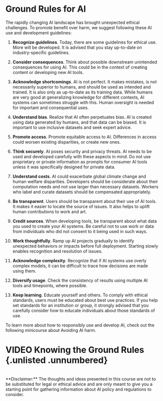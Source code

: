 


# Ground Rules for AI

The rapidly changing AI landscape has brought unexpected ethical challenges. To promote benefit over harm, we suggest following these AI use and development guidelines:

1. **Recognize guidelines**. Today, there are some guidelines for ethical use. More will be developed. It is advised that you stay up-to-date on industry-specific guidelines.

1. **Consider consequences**. Think about possible downstream unintended consequences for using AI. This could be in the context of creating content or developing new AI tools. 

1. **Acknowledge shortcomings**. AI is not perfect. It makes mistakes, is not necessarily superior to humans, and should be used as intended and trained. It is also only as up-to-date as its training data. While humans are very good at generalizing knowledge for different contexts, AI systems can sometimes struggle with this. Human oversight is needed for important and consequential uses.

1. **Understand bias**. Realize that AI often perpetuates bias. AI is created using data generated by humans, and that data can be biased. It is important to use inclusive datasets and seek expert advice.

1. **Promote access**. Promote equitable access to AI. Differences in access could worsen existing disparities, or create new ones. 

1. **Think securely**. AI poses security and privacy threats. AI needs to be used and developed carefully with these aspects in mind. Do not use proprietary or private information as prompts for consumer AI tools unless it was specifically designed for private data.

1. **Understand costs**. AI could exacerbate global climate change and human welfare disparities. Developers should be considerate about their computation needs and not use larger than necessary datasets. Workers who label and curate datasets should be compensated appropriately.

1. **Be transparent**. Users should be transparent about their use of AI tools. It makes it easier to locate the source of issues. It also helps to uplift human contributions to work and art.

1. **Credit sources**. When developing tools, be transparent about what data you used to create your AI systems. Be careful not to use work or data from individuals who did not consent to it being used in such ways.

1. **Work thoughtfully**. Ramp up AI projects gradually to identify unexpected behaviors or impacts before full deployment. Starting slowly enables recognition and resolution of issues.

1. **Acknowledge complexity**. Recognize that if AI systems use overly complex models, it can be difficult to trace how decisions are made using them.

1. **Diversify usage**. Check the consistency of results using multiple AI tools and timepoints, where possible.

1. **Keep learning**. Educate yourself and others. To comply with ethical standards, users must be educated about best use practices. If you help set standards for an institution or group, it strongly advised that you carefully consider how to educate individuals about those standards of use.

To learn more about how to responsibly use and develop AI, check out the following minicourse about Avoiding AI harm.

# VIDEO Knowing the Ground Rules {.unlisted .unnumbered}

<br>
<div class = disclaimer>
**Disclaimer:** The thoughts and ideas presented in this course are not to be substituted for legal or ethical advice and are only meant to give you a starting point for gathering information about AI policy and regulations to consider.
</div>
